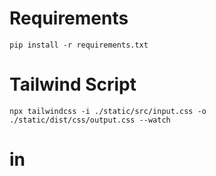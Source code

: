 # Requirements

```pip install -r requirements.txt```

# Tailwind Script

```npx tailwindcss -i ./static/src/input.css -o ./static/dist/css/output.css --watch```

# in